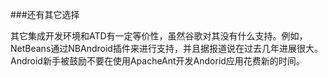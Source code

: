 ###还有其它选择

其它集成开发环境和ATD有一定等价性，虽然谷歌对其没有什么支持。例如，NetBeans通过NBAndroid插件来进行支持，并且据报道说在过去几年进展很大。Android新手被鼓励不要在使用ApacheAnt开发Andorid应用花费新的时间。